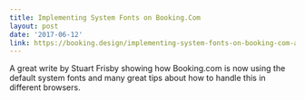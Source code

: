 ```yaml
---
title: Implementing System Fonts on Booking.Com
layout: post
date: '2017-06-12'
link: https://booking.design/implementing-system-fonts-on-booking-com-a-lesson-learned-bdc984df627f
---
```


A great write by Stuart Frisby showing how Booking.com is now using the default system fonts and many great tips about how to handle this in different browsers.